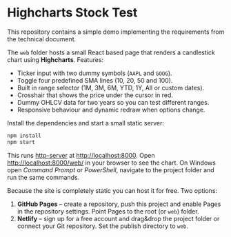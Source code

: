 # Highcharts Stock Test

This repository contains a simple demo implementing the requirements from the technical document.

The `web` folder hosts a small React based page that renders a candlestick chart using **Highcharts**. Features:

- Ticker input with two dummy symbols (`AAPL` and `GOOG`).
- Toggle four predefined SMA lines (10, 20, 50 and 100).
- Built in range selector (1M, 3M, 6M, YTD, 1Y, All or custom dates).
- Crosshair that shows the price under the cursor in red.
- Dummy OHLCV data for two years so you can test different ranges.
- Responsive behaviour and dynamic redraw when options change.

Install the dependencies and start a small static server:

```bash
npm install
npm start
```

This runs [http-server](https://www.npmjs.com/package/http-server) at <http://localhost:8000>. Open <http://localhost:8000/web/> in your browser to see the chart. On Windows open *Command Prompt* or *PowerShell*, navigate to the project folder and run the same commands.

Because the site is completely static you can host it for free. Two options:

1. **GitHub Pages** – create a repository, push this project and enable Pages in the repository settings. Point Pages to the root (or `web`) folder.
2. **Netlify** – sign up for a free account and drag&drop the project folder or connect your Git repository. Set the publish directory to `web`.
